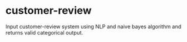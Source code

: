 # customer-review
Input customer-review system using NLP and naive bayes algorithm and returns valid categorical output.
